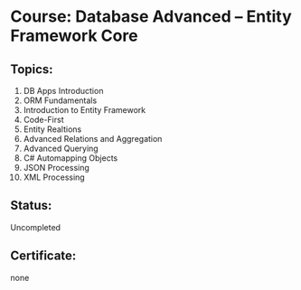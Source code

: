 # Course: Database Advanced – Entity Framework Core

## Topics:
01. DB Apps Introduction
02. ORM Fundamentals
03. Introduction to Entity Framework
04. Code-First
05. Entity Realtions
06. Advanced Relations and Aggregation
07. Advanced Querying
08. C# Automapping Objects
09. JSON Processing
10. XML Processing

## Status: 
Uncompleted

## Certificate: 
none

